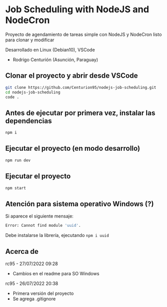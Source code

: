 # Job Scheduling with NodeJS and NodeCron
Proyecto de agendamiento de tareas simple con NodeJS y NodeCron listo para clonar y modificar

Desarrollado en Linux (Debian10), VSCode

- Rodrigo Centurión
(Asunción, Paraguay)

## Clonar el proyecto y abrir desde VSCode
```sh
git clone https://github.com/Centurion95/nodejs-job-scheduling.git
cd nodejs-job-scheduling
code .
```

## Antes de ejecutar por primera vez, instalar las dependencias
```sh
npm i
```

## Ejecutar el proyecto (en modo desarrollo)
```sh
npm run dev
```

## Ejecutar el proyecto
```sh
npm start
```

## Atención para sistema operativo Windows (?)
Si aparece el siguiente mensaje:
```sh
Error: Cannot find module 'uuid'.
```
Debe  instalarse la librería, ejecutando `npm i uuid`


## Acerca de
rc95 - 27/07/2022 09:28
- Cambios en el readme para SO Windows

rc95 - 26/07/2022 20:38
- Primera versión del proyecto
- Se agrega .gitignore